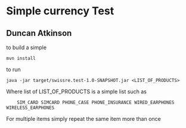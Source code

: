 # Simple currency Test
## Duncan Atkinson

to build a simple

    mvn install

to run

    java -jar target/swissre.test-1.0-SNAPSHOT.jar <LIST_OF_PRODUCTS>
    
Where list of LIST_OF_PRODUCTS is a simple list such as

        SIM_CARD SIMCARD PHONE_CASE PHONE_INSURANCE WIRED_EARPHONES WIRELESS_EARPHONES
        
For multiple items simply repeat the same item more than once

